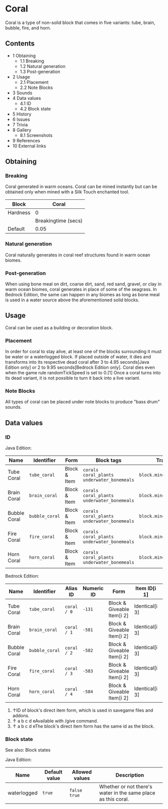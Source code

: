 # Coral
 Coral is a type of non-solid block that comes in five variants: tube, brain, bubble, fire, and horn.

## Contents
- 1 Obtaining
	- 1.1 Breaking
	- 1.2 Natural generation
	- 1.3 Post-generation
- 2 Usage
	- 2.1 Placement
	- 2.2 Note Blocks
- 3 Sounds
- 4 Data values
	- 4.1 ID
	- 4.2 Block state
- 5 History
- 6 Issues
- 7 Trivia
- 8 Gallery
	- 8.1 Screenshots
- 9 References
- 10 External links

## Obtaining
### Breaking
Coral generated in warm oceans.
Coral can be mined instantly but can be obtained only when mined with a Silk Touch enchanted tool.

| Block    | Coral               |
|----------|---------------------|
| Hardness | 0                   |
|          | Breakingtime (secs) |
| Default  | 0.05                |

### Natural generation
Coral naturally generates in coral reef structures found in warm ocean biomes.


### Post-generation
When using bone meal on dirt, coarse dirt, sand, red sand, gravel, or clay in warm ocean biomes, coral generates in place of some of the seagrass. In Bedrock Edition, the same can happen in any biomes as long as bone meal is used in a water source above the aforementioned solid blocks.

## Usage
Coral can be used as a building or decoration block.

### Placement
In order for coral to stay alive, at least one of the blocks surrounding it must be water or a waterlogged block. If placed outside of water, it dies and transforms into its respective dead coral after 3 to 4.95 seconds‌[Java Edition  only] or 2 to 9.95 seconds‌[Bedrock Edition  only]. Coral dies even when the game rule randomTickSpeed is set to 0.[1] Once a coral turns into its dead variant, it is not possible to turn it back into a live variant.

### Note Blocks
All types of coral can be placed under note blocks to produce "bass drum" sounds.

## Data values
### ID
Java Edition:

| Name         | Identifier     | Form         | Block tags                                             | Translation key                |
|--------------|----------------|--------------|--------------------------------------------------------|--------------------------------|
| Tube Coral   | `tube_coral`   | Block & Item | `corals`<br/>`coral_plants`<br/>`underwater_bonemeals` | `block.minecraft.tube_coral`   |
| Brain Coral  | `brain_coral`  | Block & Item | `corals`<br/>`coral_plants`<br/>`underwater_bonemeals` | `block.minecraft.brain_coral`  |
| Bubble Coral | `bubble_coral` | Block & Item | `corals`<br/>`coral_plants`<br/>`underwater_bonemeals` | `block.minecraft.bubble_coral` |
| Fire Coral   | `fire_coral`   | Block & Item | `corals`<br/>`coral_plants`<br/>`underwater_bonemeals` | `block.minecraft.fire_coral`   |
| Horn Coral   | `horn_coral`   | Block & Item | `corals`<br/>`coral_plants`<br/>`underwater_bonemeals` | `block.minecraft.horn_coral`   |

Bedrock Edition:

| Name         | Identifier     | Alias ID    | Numeric ID | Form                       | Item ID[i 1]   | Translation key          |
|--------------|----------------|-------------|------------|----------------------------|----------------|--------------------------|
| Tube Coral   | `tube_coral`   | `coral / 0` | `-131`     | Block & Giveable Item[i 2] | Identical[i 3] | `tile.coral.blue.name`   |
| Brain Coral  | `brain_coral`  | `coral / 1` | `-581`     | Block & Giveable Item[i 2] | Identical[i 3] | `tile.coral.pink.name`   |
| Bubble Coral | `bubble_coral` | `coral / 2` | `-582`     | Block & Giveable Item[i 2] | Identical[i 3] | `tile.coral.purple.name` |
| Fire Coral   | `fire_coral`   | `coral / 3` | `-583`     | Block & Giveable Item[i 2] | Identical[i 3] | `tile.coral.red.name`    |
| Horn Coral   | `horn_coral`   | `coral / 4` | `-584`     | Block & Giveable Item[i 2] | Identical[i 3] | `tile.coral.yellow.name` |

1. ↑ID of block's direct item form, which is used in savegame files and addons.
2. ↑ a b c d eAvailable with /give command.
3. ↑ a b c d eThe block's direct item form has the same id as the block.

### Block state
See also: Block states

Java Edition:

| Name        | Default value | Allowed values     | Description                                                   |
|-------------|---------------|--------------------|---------------------------------------------------------------|
| waterlogged | `true`        | `false`<br/>`true` | Whether or not there's water in the same place as this coral. |



